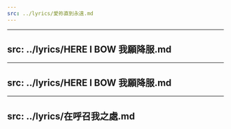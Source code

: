 ```yaml
---
src: ../lyrics/愛祢直到永遠.md
---
```

---
src: ../lyrics/HERE I BOW 我願降服.md
---
---
src: ../lyrics/HERE I BOW 我願降服.md
---
---
src: ../lyrics/在呼召我之處.md
---